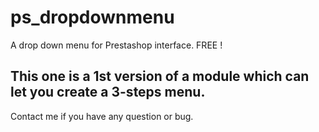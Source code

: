 # ps_dropdownmenu
A drop down menu for Prestashop interface. FREE ! 

This one is a 1st version of a module which can let you create a 3-steps menu.
----------------------

Contact me if you have any question or bug. 
